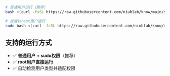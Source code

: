 ```bash
# 普通用户运行（推荐）
bash <(curl -fsSL https://raw.githubusercontent.com/niublab/know/main/setup.sh)

# 或者以root用户运行
sudo bash <(curl -fsSL https://raw.githubusercontent.com/niublab/know/main/setup.sh)
```

## 支持的运行方式

- ✅ **普通用户 + sudo权限**（推荐）
- ✅ **root用户直接运行**
- ✅ 自动检测用户类型并适配权限
